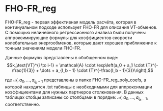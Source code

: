 # FHO-FR_reg
FHO-FR_reg - первая эффективная модель расчёта, которая в континуальном подходе использует FHO-FR для описания VT-обменов. С помощью нелинейного регрессионного анализа были получены аппроксимирующие формулы для коэффициентов скорости колебательных энергообменов, которые дают хорошее приближение к точным значениям модели FHO-FR.

Данные формулы представлены в обобщенном виде:
$$k_\text{VT}^{i \to i-1} = \mathcal{A} \cdot \exp\left(a_0 + a_1 \cdot {T}^{-\frac{1}{3}} + \dots + a_{l_b - 1} \cdot {T}^{-\frac{l_b - 1}{3}}\right),$$

где $\mathcal{A}, a_0, ..., a_{l_b - 1}$ представлены в папке FHO-FR_reg_poly_coefs, в которой находятся .txt таблицы с необходимыми для аппроксимации коэффициентами для нужных партнеров столкновения. В данных таблицах стобцы записаны  со столбцами в порядке: $\mathcal{A}, a_0, ..., a_{l_b - 1}$, соответственно.

